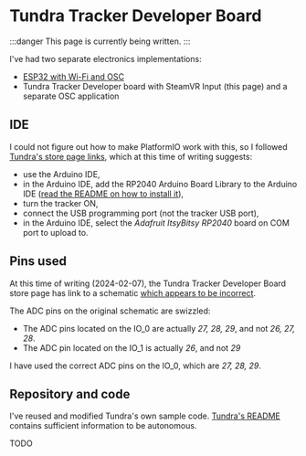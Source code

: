 ﻿# Tundra Tracker Developer Board

:::danger
This page is currently being written.
:::

I've had two separate electronics implementations:
- [ESP32 with Wi-Fi and OSC](esp32.md)
- Tundra Tracker Developer board with SteamVR Input (this page) and a separate OSC application

## IDE

I could not figure out how to make PlatformIO work with this, so I followed [Tundra's store page links](https://tundra-labs.com/products/tundra-tracker-developer-board),
which at this time of writing suggests:
- use the Arduino IDE,
- in the Arduino IDE, add the RP2040 Arduino Board Library to the Arduino IDE ([read the README on how to install it](https://github.com/earlephilhower/arduino-pico?tab=readme-ov-file#installing-via-arduino-boards-manager)),
- turn the tracker ON,
- connect the USB programming port (not the tracker USB port),
- in the Arduino IDE, select the *Adafruit ItsyBitsy RP2040* board on COM port to upload to.

## Pins used

At this time of writing (2024-02-07), the Tundra Tracker Developer Board store page has link to a schematic
[which appears to be incorrect](https://twitter.com/ImmersiveDevice/status/1755296026301235333).

The ADC pins on the original schematic are swizzled:
- The ADC pins located on the IO_0 are actually *27, 28, 29*, and not *26, 27, 28*.
- The ADC pin located on the IO_1 is actually *26*, and not *29*

I have used the correct ADC pins on the IO_0, which are *27, 28, 29*.

## Repository and code

I've reused and modified Tundra's own sample code. [Tundra's README](https://github.com/tundra-labs/rp2040_examples) contains sufficient information to be autonomous.

TODO
